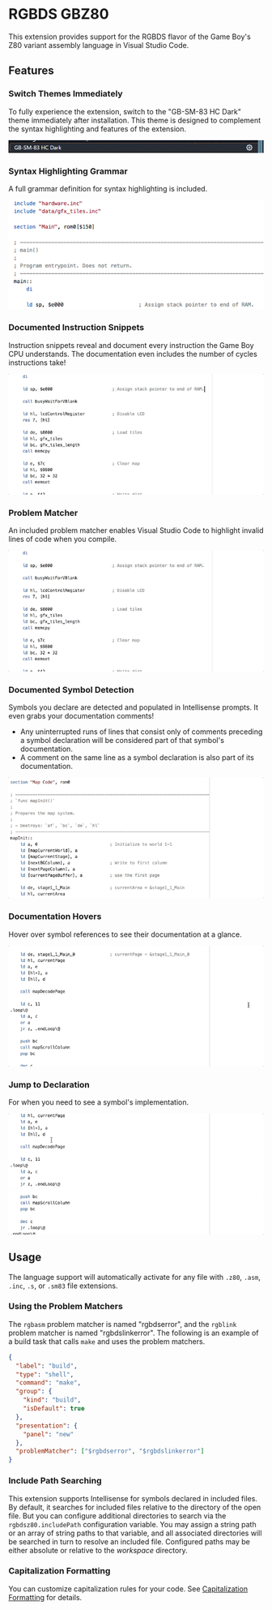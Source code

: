 # RGBDS GBZ80

This extension provides support for the RGBDS flavor of the Game Boy's Z80 variant assembly language in Visual Studio Code.

## Features

### Switch Themes Immediately

To fully experience the extension, switch to the "GB-SM-83 HC Dark" theme immediately after installation. This theme is designed to complement the syntax highlighting and features of the extension.

![Switch Themes](images/REMEMBER_TO_SWITCH_THEMES.png)

### Syntax Highlighting Grammar

A full grammar definition for syntax highlighting is included.

![syntax highlighting](https://raw.githubusercontent.com/DonaldHays/rgbds-vscode/master/previews/syntax-highlighting.png)

### Documented Instruction Snippets

Instruction snippets reveal and document every instruction the Game Boy CPU understands. The documentation even includes the number of cycles instructions take!

![documented snippets](https://raw.githubusercontent.com/DonaldHays/rgbds-vscode/master/previews/instruction-snippets.gif)

### Problem Matcher

An included problem matcher enables Visual Studio Code to highlight invalid lines of code when you compile.

![problem matcher](https://raw.githubusercontent.com/DonaldHays/rgbds-vscode/master/previews/problem-matcher.gif)

### Documented Symbol Detection

Symbols you declare are detected and populated in Intellisense prompts. It even grabs your documentation comments!

- Any uninterrupted runs of lines that consist only of comments preceding a symbol declaration will be considered part of that symbol's documentation.
- A comment on the same line as a symbol declaration is also part of its documentation.

![intellisense](https://raw.githubusercontent.com/DonaldHays/rgbds-vscode/master/previews/doc-comment.gif)

### Documentation Hovers

Hover over symbol references to see their documentation at a glance.

![Syntax highlighting grammar](https://raw.githubusercontent.com/DonaldHays/rgbds-vscode/master/previews/hovers.gif)

### Jump to Declaration

For when you need to see a symbol's implementation.

![Syntax highlighting grammar](https://raw.githubusercontent.com/DonaldHays/rgbds-vscode/master/previews/definition.gif)

## Usage

The language support will automatically activate for any file with `.z80`, `.asm`, `.inc`, `.s`, or `.sm83` file extensions.

### Using the Problem Matchers

The `rgbasm` problem matcher is named "rgbdserror", and the `rgblink` problem matcher is named "rgbdslinkerror". The following is an example of a build task that calls `make` and uses the problem matchers.

```JSON
{
  "label": "build",
  "type": "shell",
  "command": "make",
  "group": {
    "kind": "build",
    "isDefault": true
  },
  "presentation": {
    "panel": "new"
  },
  "problemMatcher": ["$rgbdserror", "$rgbdslinkerror"]
}
```

### Include Path Searching

This extension supports Intellisense for symbols declared in included files. By default, it searches for included files relative to the directory of the open file. But you can configure additional directories to search via the `rgbdsz80.includePath` configuration variable. You may assign a string path or an array of string paths to that variable, and all associated directories will be searched in turn to resolve an included file. Configured paths may be either absolute or relative to the _workspace_ directory.

### Capitalization Formatting

You can customize capitalization rules for your code. See [Capitalization Formatting](https://github.com/DonaldHays/rgbds-vscode/blob/master/formatting.md) for details.
